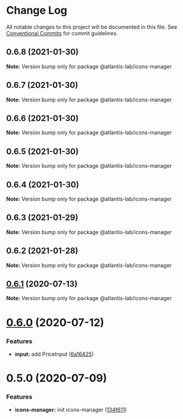 # Change Log

All notable changes to this project will be documented in this file.
See [Conventional Commits](https://conventionalcommits.org) for commit guidelines.

## 0.6.8 (2021-01-30)

**Note:** Version bump only for package @atlantis-lab/icons-manager





## 0.6.7 (2021-01-30)

**Note:** Version bump only for package @atlantis-lab/icons-manager





## 0.6.6 (2021-01-30)

**Note:** Version bump only for package @atlantis-lab/icons-manager





## 0.6.5 (2021-01-30)

**Note:** Version bump only for package @atlantis-lab/icons-manager





## 0.6.4 (2021-01-30)

**Note:** Version bump only for package @atlantis-lab/icons-manager





## 0.6.3 (2021-01-29)

**Note:** Version bump only for package @atlantis-lab/icons-manager





## 0.6.2 (2021-01-28)

**Note:** Version bump only for package @atlantis-lab/icons-manager





## [0.6.1](https://github.com/Atlantis-Lab/uikit/compare/@atlantis-lab/icons-manager@0.6.0...@atlantis-lab/icons-manager@0.6.1) (2020-07-13)

**Note:** Version bump only for package @atlantis-lab/icons-manager





# [0.6.0](https://github.com/Atlantis-Lab/uikit/compare/@atlantis-lab/icons-manager@0.5.0...@atlantis-lab/icons-manager@0.6.0) (2020-07-12)


### Features

* **input:** add PriceInput ([6a16425](https://github.com/Atlantis-Lab/uikit/commit/6a164253f9288e3de8276331b71ce5e698ecf9cf))





# 0.5.0 (2020-07-09)

### Features

- **icons-manager:** init icons-manager ([134f611](https://github.com/Atlantis-Lab/uikit/commit/134f611f670b3f5c4b646dcbdf693761a2cfff73))
